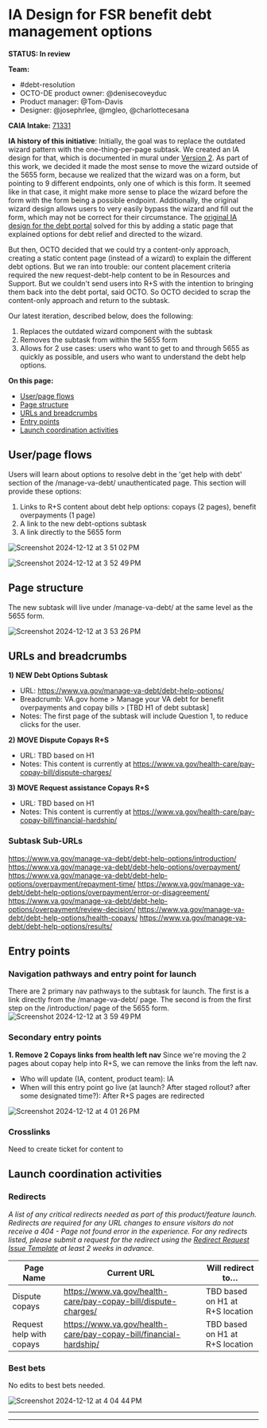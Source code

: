 # IA Design for FSR benefit debt management options
**STATUS: In review**

**Team:** 
- #debt-resolution
- OCTO-DE product owner: @denisecoveyduc
- Product manager: @Tom-Davis
- Designer: @josephrlee, @mgleo, @charlottecesana

**CAIA Intake:** [71331](https://github.com/orgs/department-of-veterans-affairs/projects/929/views/26?pane=issue&itemId=46704947)

**IA history of this initiative**: Initially, the goal was to replace the outdated wizard pattern with the one-thing-per-page subtask. We created an IA design for that, which is documented in mural under [Version 2](https://app.mural.co/t/departmentofveteransaffairs9999/m/departmentofveteransaffairs9999/1682537441750/a9937e9953d80c221c5165131f611026e0419c7b?wid=0-1705458099254). As part of this work, we decided it made the most sense to move the wizard outside of the 5655 form, because we realized that the wizard was on a form, but pointing to 9 different endpoints, only one of which is this form. It seemed like in that case, it might make more sense to place the wizard before the form with the form being a possible endpoint. Additionally, the original wizard design allows users to very easily bypass the wizard and fill out the form, which may not be correct for their circumstance. The [original IA design for the debt portal](https://github.com/department-of-veterans-affairs/va.gov-team/blob/master/products/information-architecture/ia-design-docs/debt-portal.md) solved for this by adding a static page that explained options for debt relief and directed to the wizard. 

But then, OCTO decided that we could try a content-only approach, creating a static content page (instead of a wizard) to explain the different debt options. But we ran into trouble: our content placement criteria required the new request-debt-help content to be in Resources and Support. But we couldn't send users into R+S with the intention to bringing them back into the debt portal, said OCTO. So OCTO decided to scrap the content-only approach and return to the subtask.

Our latest iteration, described below, does the following:
1. Replaces the outdated wizard component with the subtask
2. Removes the subtask from within the 5655 form
3. Allows for 2 use cases: users who want to get to and through 5655 as quickly as possible, and users who want to understand the debt help options.


**On this page:**
- [User/page flows](#flows)
- [Page structure](#map)
- [URLs and breadcrumbs](#url)
- [Entry points](#nav)
- [Launch coordination activities](#launchstuff)


## <a name="flows"></a>User/page flows <br>
Users will learn about options to resolve debt in the 'get help with debt' section of the /manage-va-debt/ unauthenticated page. This section will provide these options:

1. Links to R+S content about debt help options: copays (2 pages), benefit overpayments (1 page)
2. A link to the new debt-options subtask
3. A link directly to the 5655 form

![Screenshot 2024-12-12 at 3 51 02 PM](https://github.com/user-attachments/assets/ceba828d-fd2a-4477-aba3-08e5ed3b3818)

![Screenshot 2024-12-12 at 3 52 49 PM](https://github.com/user-attachments/assets/0037dad0-afea-4e61-b282-ec961556dc91)


## <a name="map"></a>Page structure<br>
The new subtask will live under /manage-va-debt/ at the same level as the 5655 form.

![Screenshot 2024-12-12 at 3 53 26 PM](https://github.com/user-attachments/assets/bfc75f03-08e9-47c9-bfba-ef9bd1387700)


## <a name="url"></a>URLs and breadcrumbs

**1) NEW Debt Options Subtask**
- URL: https://www.va.gov/manage-va-debt/debt-help-options/
- Breadcrumb: VA.gov home > Manage your VA debt for benefit overpayments and copay bills > [TBD H1 of debt subtask]
- Notes: The first page of the subtask will include Question 1, to reduce clicks for the user.

**2) MOVE Dispute Copays R+S**
- URL: TBD based on H1
- Notes: This content is currently at https://www.va.gov/health-care/pay-copay-bill/dispute-charges/

**3) MOVE Request assistance Copays R+S**
- URL: TBD based on H1
- Notes: This content is currently at https://www.va.gov/health-care/pay-copay-bill/financial-hardship/


### Subtask Sub-URLs

https://www.va.gov/manage-va-debt/debt-help-options/introduction/
https://www.va.gov/manage-va-debt/debt-help-options/overpayment/
https://www.va.gov/manage-va-debt/debt-help-options/overpayment/repayment-time/
https://www.va.gov/manage-va-debt/debt-help-options/overpayment/error-or-disagreement/
https://www.va.gov/manage-va-debt/debt-help-options/overpayment/review-decision/
https://www.va.gov/manage-va-debt/debt-help-options/health-copays/
https://www.va.gov/manage-va-debt/debt-help-options/results/


## <a name="nav"></a>Entry points <br>

### Navigation pathways and entry point for launch

There are 2 primary nav pathways to the subtask for launch. The first is a link directly from the /manage-va-debt/ page. The second is from the first step on the /introduction/ page of the 5655 form.
![Screenshot 2024-12-12 at 3 59 49 PM](https://github.com/user-attachments/assets/06e30fae-b248-4a0f-a0ec-b1e49b0d0827)


### Secondary entry points

**1. Remove 2 Copays links from health left nav** 
Since we're moving the 2 pages about copay help into R+S, we can remove the links from the left nav.
- Who will update (IA, content, product team): IA
- When will this entry point go live (at launch? After staged rollout? after some designated time?): After R+S pages are redirected

![Screenshot 2024-12-12 at 4 01 26 PM](https://github.com/user-attachments/assets/09f1d445-2642-4a1e-8d0a-5aed103eaa10)


### Crosslinks
Need to create ticket for content to

## <a name="launchstuff"></a>Launch coordination activities <br>

### Redirects
*A list of any critical redirects needed as part of this product/feature launch. Redirects are required for any URL changes to ensure visitors do not receive a 404 - Page not found error in the experience. For any redirects listed, please submit a request for the redirect using the [Redirect Request Issue Template](https://github.com/department-of-veterans-affairs/va.gov-team/issues/new?template=redirect-request.md) at least 2 weeks in advance.*  

| Page Name                | Current URL                                                       | Will redirect to…               |
|--------------------------|-------------------------------------------------------------------|---------------------------------|
| Dispute copays           | https://www.va.gov/health-care/pay-copay-bill/dispute-charges/    | TBD based on H1 at R+S location |
| Request help with copays | https://www.va.gov/health-care/pay-copay-bill/financial-hardship/ | TBD based on H1 at R+S location |

### Best bets
No edits to best bets needed. 

![Screenshot 2024-12-12 at 4 04 44 PM](https://github.com/user-attachments/assets/2d5d8734-aaf9-4b7d-b29f-cdeb83735d95)




<hr>
<hr>





